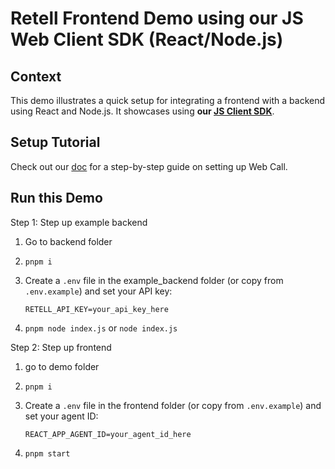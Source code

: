 # Retell Frontend Demo using our JS Web Client SDK (React/Node.js)

## Context

This demo illustrates a quick setup for integrating a frontend with a backend
using React and Node.js. It showcases using **our [JS Client SDK](https://github.com/adam-team/retell-client-js-sdk)**.

## Setup Tutorial

Check out our [doc](https://docs.retellai.com/make-calls/web-call) for a
step-by-step guide on setting up Web Call.

## Run this Demo

Step 1: Step up example backend

1. Go to backend folder

2. `pnpm i`

3. Create a `.env` file in the example_backend folder (or copy from `.env.example`) and set your API key:
   ```
   RETELL_API_KEY=your_api_key_here
   ```

4. `pnpm node index.js` or `node index.js`


Step 2: Step up frontend

1. go to demo folder

2. `pnpm i`

3. Create a `.env` file in the frontend folder (or copy from `.env.example`) and set your agent ID:
   ```
   REACT_APP_AGENT_ID=your_agent_id_here
   ```

4. `pnpm start`
